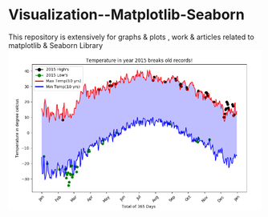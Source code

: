 # Visualization--Matplotlib-Seaborn
This repository is extensively for graphs &amp; plots , work &amp; articles related to matplotlib &amp; Seaborn Library
![alt text](https://github.com/RichaKaur8/Visualization--Matplotlib-Seaborn/blob/master/temperaturePattern/WeatherPattern2015.png?raw=true)

